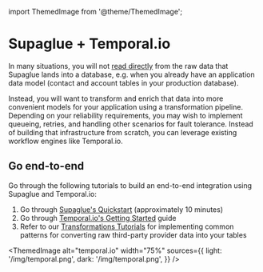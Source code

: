 import ThemedImage from '@theme/ThemedImage';

# Supaglue + Temporal.io

In many situations, you will not [read directly](../integration-patterns/managed-syncs#query-patterns) from the raw data that Supaglue lands into a database, e.g. when you already have an application data model (contact and account tables in your production database).

Instead, you will want to transform and enrich that data into more convenient models for your application using a transformation pipeline. Depending on your reliability requirements, you may wish to implement queueing, retries, and handling other scenarios for fault tolerance. Instead of building that infrastructure from scratch, you can leverage existing workflow engines like Temporal.io.

## Go end-to-end

Go through the following tutorials to build an end-to-end integration using Supaglue and Temporal.io:

1. Go through [Supaglue's Quickstart](../quickstart) (approximately 10 minutes)
2. Go through [Temporal.io's Getting Started](https://docs.temporal.io/dev-guide/typescript/foundations) guide
3. Refer to our [Transformations Tutorials](../category/transformations) for implementing common patterns for converting raw third-party provider data into your tables

<ThemedImage
alt="temporal.io"
width="75%"
sources={{
    light: '/img/temporal.png',
    dark: '/img/temporal.png',
  }}
/>

